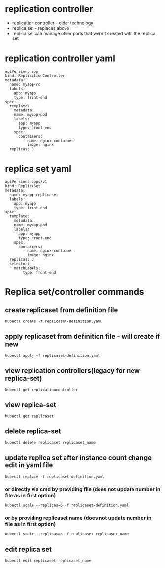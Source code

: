 # replication controller

* replication controller - older technology
* replica set - replaces above
* replica set can manage other pods that wern't created with the replica set

# replication controller yaml
```
apiVersion: app
kind: ReplicationController
metadata:
  name: myapp-rc
  labels:
    app: myapp
    type: front-end
spec:
  template:
    metadata:
    name: myapp-pod
    labels:
      app: myapp
      type: front-end
    spec:
      containers:
        - name: nginx-container
          image: nginx
  replicas: 3
```
# replica set yaml
```
apiVersion: apps/v1
kind: ReplicaSet
metadata:
  name: myapp-replicaset
  labels:
    app: myapp
    type: front-end
spec:
  template:
    metadata:
    name: myapp-pod
    labels:
      app: myapp
      type: front-end
    spec:
      containers:
        - name: nginx-container
          image: nginx
  replicas: 3
  selector: 
    matchLabels:
        type: front-end
```

# Replica set/controller commands
## create replicaset from definition file
`kubectl create -f replicaset-definition.yaml`
## apply replicaset from definition file - will create if new
`kubectl apply -f replicaset-definition.yaml`
## view replication controllers(legacy for new replica-set)
`kubectl get replicationcontroller`
## view replica-set
`kubectl get replicaset`
## delete replica-set
`kubectl delete replicaset replicaset_name`
## update replica set after instance count change edit in yaml file
`kubectl replace -f replicaset-definition.yaml`
### or directly via cmd by providing file (does not update number in file as in first option)
`kubectl scale --replicas=6 -f replicaset-definition.yaml`
### or by providing replicaset name (does not update number in file as in first option)
`kubectl scale --replicas=6 -f replicaset replicaset_name`
## edit replica set
`kubectl edit replicaset replicaset_name`
